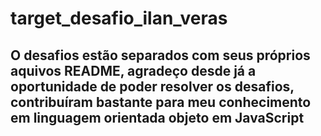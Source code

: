 # target_desafio_ilan_veras
 
<h2>O desafios estão separados com seus próprios aquivos README, agradeço desde já a oportunidade de poder resolver os desafios, contribuíram bastante para meu conhecimento em linguagem orientada objeto em JavaScript</h2>